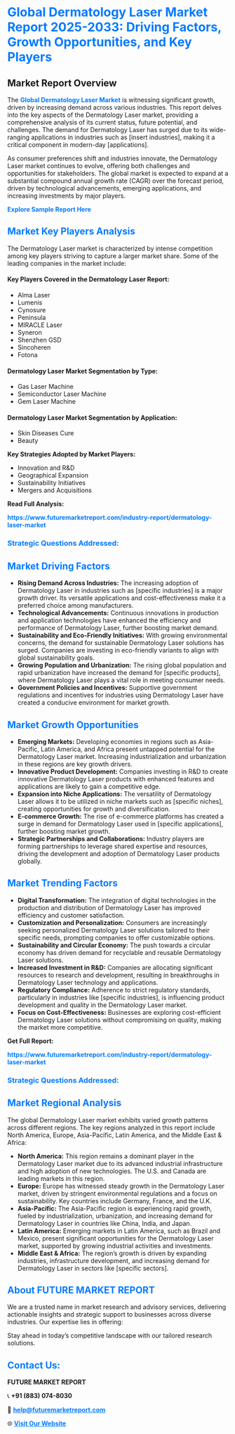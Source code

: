 <h1 style="color: #007BFF;">Global Dermatology Laser Market Report 2025-2033: Driving Factors, Growth Opportunities, and Key Players</h1>

<section id="overview">
<h2>Market Report Overview</h2>
<p>The <a href="https://www.futuremarketreport.com/industry-report/dermatology-laser-market" style="color: #007BFF; text-decoration: none;"><strong>Global Dermatology Laser Market</strong></a> is witnessing significant growth, driven by increasing demand across various industries. This report delves into the key aspects of the Dermatology Laser market, providing a comprehensive analysis of its current status, future potential, and challenges. The demand for Dermatology Laser has surged due to its wide-ranging applications in industries such as [insert industries], making it a critical component in modern-day [applications].</p>
<p>As consumer preferences shift and industries innovate, the Dermatology Laser market continues to evolve, offering both challenges and opportunities for stakeholders. The global market is expected to expand at a substantial compound annual growth rate (CAGR) over the forecast period, driven by technological advancements, emerging applications, and increasing investments by major players.</p>
</section>

<section id="overview">
<p><a href="https://www.futuremarketreport.com/request-sample/reportId=61110" style="color: #007BFF; text-decoration: none;"><strong>Explore Sample Report Here</strong></a></p>
</section>

<section id="key-players">
<h2 style="color: #007BFF;">Market Key Players Analysis</h2>
<p>The Dermatology Laser market is characterized by intense competition among key players striving to capture a larger market share. Some of the leading companies in the market include:</p>
<h4>Key Players Covered in the Dermatology Laser Report:</h4>
<ul><li>Alma Laser</li><li>Lumenis</li><li>Cynosure</li><li>Peninsula</li><li>MIRACLE Laser</li><li>Syneron</li><li>Shenzhen GSD</li><li>Sincoheren</li><li>Fotona</li></ul>
<h4>Dermatology Laser Market Segmentation by Type:</h4>
<ul><li>Gas Laser Machine</li><li>Semiconductor Laser Machine</li><li>Gem Laser Machine</li></ul>

<h4>Dermatology Laser Market Segmentation by Application:</h4>
<ul><li>Skin Diseases Cure</li><li>Beauty</li></ul>
<p><strong>Key Strategies Adopted by Market Players:</strong></p>
<ul>
<li>Innovation and R&D</li>
<li>Geographical Expansion</li>
<li>Sustainability Initiatives</li>
<li>Mergers and Acquisitions</li>
</ul>
</section>

<section>
<p><strong>Read Full Analysis: </strong></p><a href="https://www.futuremarketreport.com/industry-report/dermatology-laser-market" style="color: #007BFF; text-decoration: none;"><strong>https://www.futuremarketreport.com/industry-report/dermatology-laser-market</strong></a>
<h3 style="color: #007BFF;">Strategic Questions Addressed:</h3>
</section>

<section id="driving-factors">
<h2 style="color: #007BFF;">Market Driving Factors</h2>
<ul>
<li><strong>Rising Demand Across Industries:</strong> The increasing adoption of Dermatology Laser in industries such as [specific industries] is a major growth driver. Its versatile applications and cost-effectiveness make it a preferred choice among manufacturers.</li>
<li><strong>Technological Advancements:</strong> Continuous innovations in production and application technologies have enhanced the efficiency and performance of Dermatology Laser, further boosting market demand.</li>
<li><strong>Sustainability and Eco-Friendly Initiatives:</strong> With growing environmental concerns, the demand for sustainable Dermatology Laser solutions has surged. Companies are investing in eco-friendly variants to align with global sustainability goals.</li>
<li><strong>Growing Population and Urbanization:</strong> The rising global population and rapid urbanization have increased the demand for [specific products], where Dermatology Laser plays a vital role in meeting consumer needs.</li>
<li><strong>Government Policies and Incentives:</strong> Supportive government regulations and incentives for industries using Dermatology Laser have created a conducive environment for market growth.</li>
</ul>
</section>

<section id="growth-opportunities">
<h2 style="color: #007BFF;">Market Growth Opportunities</h2>
<ul>
<li><strong>Emerging Markets:</strong> Developing economies in regions such as Asia-Pacific, Latin America, and Africa present untapped potential for the Dermatology Laser market. Increasing industrialization and urbanization in these regions are key growth drivers.</li>
<li><strong>Innovative Product Development:</strong> Companies investing in R&D to create innovative Dermatology Laser products with enhanced features and applications are likely to gain a competitive edge.</li>
<li><strong>Expansion into Niche Applications:</strong> The versatility of Dermatology Laser allows it to be utilized in niche markets such as [specific niches], creating opportunities for growth and diversification.</li>
<li><strong>E-commerce Growth:</strong> The rise of e-commerce platforms has created a surge in demand for Dermatology Laser used in [specific applications], further boosting market growth.</li>
<li><strong>Strategic Partnerships and Collaborations:</strong> Industry players are forming partnerships to leverage shared expertise and resources, driving the development and adoption of Dermatology Laser products globally.</li>
</ul>
</section>

<section id="trending-factors">
<h2 style="color: #007BFF;">Market Trending Factors</h2>
<ul>
<li><strong>Digital Transformation:</strong> The integration of digital technologies in the production and distribution of Dermatology Laser has improved efficiency and customer satisfaction.</li>
<li><strong>Customization and Personalization:</strong> Consumers are increasingly seeking personalized Dermatology Laser solutions tailored to their specific needs, prompting companies to offer customizable options.</li>
<li><strong>Sustainability and Circular Economy:</strong> The push towards a circular economy has driven demand for recyclable and reusable Dermatology Laser solutions.</li>
<li><strong>Increased Investment in R&D:</strong> Companies are allocating significant resources to research and development, resulting in breakthroughs in Dermatology Laser technology and applications.</li>
<li><strong>Regulatory Compliance:</strong> Adherence to strict regulatory standards, particularly in industries like [specific industries], is influencing product development and quality in the Dermatology Laser market.</li>
<li><strong>Focus on Cost-Effectiveness:</strong> Businesses are exploring cost-efficient Dermatology Laser solutions without compromising on quality, making the market more competitive.</li>
</ul>
</section>

<section>
<p><strong>Get Full Report: </strong></p><a href="https://www.futuremarketreport.com/industry-report/dermatology-laser-market" style="color: #007BFF; text-decoration: none;"><strong>https://www.futuremarketreport.com/industry-report/dermatology-laser-market</strong></a>
<h3 style="color: #007BFF;">Strategic Questions Addressed:</h3>
</section>


<section id="regional-analysis">
<h2 style="color: #007BFF;">Market Regional Analysis</h2>
<p>The global Dermatology Laser market exhibits varied growth patterns across different regions. The key regions analyzed in this report include North America, Europe, Asia-Pacific, Latin America, and the Middle East & Africa:</p>
<ul>
<li><strong>North America:</strong> This region remains a dominant player in the Dermatology Laser market due to its advanced industrial infrastructure and high adoption of new technologies. The U.S. and Canada are leading markets in this region.</li>
<li><strong>Europe:</strong> Europe has witnessed steady growth in the Dermatology Laser market, driven by stringent environmental regulations and a focus on sustainability. Key countries include Germany, France, and the U.K.</li>
<li><strong>Asia-Pacific:</strong> The Asia-Pacific region is experiencing rapid growth, fueled by industrialization, urbanization, and increasing demand for Dermatology Laser in countries like China, India, and Japan.</li>
<li><strong>Latin America:</strong> Emerging markets in Latin America, such as Brazil and Mexico, present significant opportunities for the Dermatology Laser market, supported by growing industrial activities and investments.</li>
<li><strong>Middle East & Africa:</strong> The region’s growth is driven by expanding industries, infrastructure development, and increasing demand for Dermatology Laser in sectors like [specific sectors].</li>
</ul>
</section>

<footer>
<h2 style="color: #007BFF;">About FUTURE MARKET REPORT</h2>
<p>We are a trusted name in market research and advisory services, delivering actionable insights and strategic support to businesses across diverse industries. Our expertise lies in offering:</p>

<p>Stay ahead in today’s competitive landscape with our tailored research solutions.</p>

<h2 style="color: #007BFF;">Contact Us:</h2>
<p><strong>FUTURE MARKET REPORT</strong></p>
<p>📞 <strong>+91 (883) 074-8030</strong></p>
<p>📧 <strong><a href="mailto:help@futuremarketreport.com" style="color: #007BFF;">help@futuremarketreport.com</a></strong></p>
<p>🌐 <strong><a href="https://www.futuremarketreport.com/" style="color: #007BFF;">Visit Our Website</a></strong></p>
</footer>